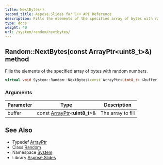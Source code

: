 ```yaml
---
title: NextBytes()
second_title: Aspose.Slides for C++ API Reference
description: Fills the elements of the specified array of bytes with random numbers.
type: docs
weight: 40
url: /system/random/nextbytes/
---
```

## Random::NextBytes(const ArrayPtr\<uint8_t\>\&) method


Fills the elements of the specified array of bytes with random numbers.

```cpp
virtual void System::Random::NextBytes(const ArrayPtr<uint8_t> &buffer)
```


### Arguments

| Parameter | Type | Description |
| --- | --- | --- |
| buffer | const [ArrayPtr](../../arrayptr/)\<**uint8_t**\>\& | The array to fill |

## See Also

* Typedef [ArrayPtr](../../arrayptr/)
* Class [Random](../)
* Namespace [System](../../)
* Library [Aspose.Slides](../../../)